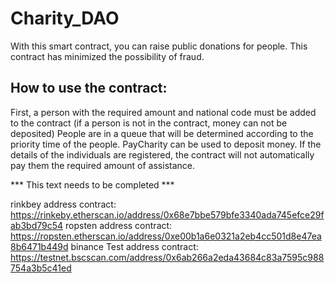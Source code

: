 # Charity_DAO
With this smart contract, you can raise public donations for people. This contract has minimized the possibility of fraud.

## How to use the contract:
First, a person with the required amount and national code must be added to the contract (if a person is not in the contract, money can not be deposited)
People are in a queue that will be determined according to the priority time of the people.
PayCharity can be used to deposit money. If the details of the individuals are registered, the contract will not automatically pay them the required amount of assistance.

*** This text needs to be completed ***


rinkbey address contract: https://rinkeby.etherscan.io/address/0x68e7bbe579bfe3340ada745efce29fab3bd79c54
ropsten address contract: https://ropsten.etherscan.io/address/0xe00b1a6e0321a2eb4cc501d8e47ea8b6471b449d
binance Test address contract: https://testnet.bscscan.com/address/0x6ab266a2eda43684c83a7595c988754a3b5c41ed

